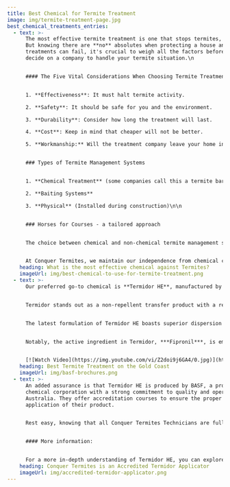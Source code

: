 ```yaml
---
title: Best Chemical for Termite Treatment
image: img/termite-treatment-page.jpg
best_chemical_treatments_entries:
  - text: >-
      The most effective termite treatment is one that stops termites, right?
      But knowing there are **no** absolutes when protecting a house and that
      treatments can fail, it's crucial to weigh all the factors before you
      decide on a company to handle your termite situation.\n


      #### The Five Vital Considerations When Choosing Termite Treatment


      1. **Effectiveness**: It must halt termite activity.

      2. **Safety**: It should be safe for you and the environment.

      3. **Durability**: Consider how long the treatment will last.

      4. **Cost**: Keep in mind that cheaper will not be better.

      5. **Workmanship:** Will the treatment company leave your home in a tidy condition? \n


      ### Types of Termite Management Systems


      1. **Chemical Treatment** (some companies call this a termite barrier)

      2. **Baiting Systems**

      3. **Physical** (Installed during construction)\n\n 


      ### Horses for Courses - a tailored approach


      The choice between chemical and non-chemical termite management should be tailored to **your** home's construction and unique circumstances. 


      At Conquer Termites, we maintain our independence from chemical companies and receive no incentives. We recommend only what we genuinely believe is best for your home.
    heading: What is the most effective chemical against Termites?
    imageUrl: img/best-chemical-to-use-for-termite-treatment.png
  - text: >-
      Our preferred go-to chemical is **Termidor HE**, manufactured by BASF.


      Termidor stands out as a non-repellent transfer product with a remarkable lifespan of up to **eight** years. The ingenious concept lies in termites' inability to detect Termidor in the treated soil. They unwittingly transport it back to their nest, ultimately annihilating the colony.


      The latest formulation of Termidor HE boasts superior dispersion properties, penetrating wider and deeper into the soil while forming a robust bond with soil particles, preventing leaching. It also allows us to drill wider apart in tiled areas. 


      Notably, the active ingredient in Termidor, ***Fipronil***, is employed in pet care products such as Frontline for flea and tick control. What pet owners apply directly to their furry companions, we strategically apply to the soil around your home's perimeter.


      [![Watch Video](https://img.youtube.com/vi/Z2doi9j6GA4/0.jpg)](https://www.youtube.com/watch?v=Z2doi9j6GA4)
    heading: Best Termite Treatment on the Gold Coast
    imageUrl: img/basf-brochures.png
  - text: >-
      An added assurance is that Termidor HE is produced by BASF, a prominent
      chemical corporation with a strong commitment to quality and operations in
      Australia. They offer accreditation courses to ensure the proper
      application of their product.


      Rest easy, knowing that all Conquer Termites Technicians are fully **licensed** and BASF **accredited**, delivering the highest standard of care.


      #### More information:


      For a more in-depth understanding of Termidor HE, you can explore this informative link: [BASF Termidor HE](https://pest-control.basf.com.au/products/termidor-he#how-it-works)
    heading: Conquer Termites is an Accredited Termidor Applicator
    imageUrl: img/accredited-termidor-applicator.png
---
```

